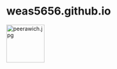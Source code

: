 # weas5656.github.io
<img src="/assets/img/Mpeerawich.jpgg" alt="peerawich.jpg" style="height: 100px; width:100px;"/>
